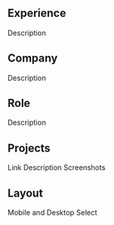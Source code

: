 ## Experience
Description

## Company
Description

## Role
Description

## Projects
Link
Description
Screenshots

## Layout
Mobile and Desktop Select